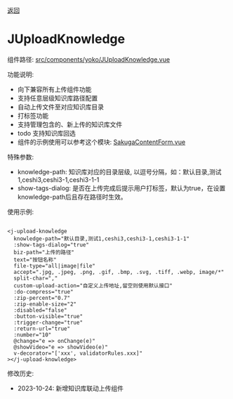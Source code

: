 [返回](../)

# JUploadKnowledge

组件路径: [src/components/yoko/JUploadKnowledge.vue](https://github.com/yoko-murasame/ant-design-vue-jeecg/blob/yoko/src/components/yoko/JUploadKnowledge.vue)

功能说明:

* 向下兼容所有上传组件功能
* 支持任意层级知识库路径配置
* 自动上传文件至对应知识库目录
* 打标签功能
* 支持管理包含的、新上传的知识库文件
* todo 支持知识库回选
* 组件的示例使用可以参考这个模块: [SakugaContentForm.vue](https://github.com/yoko-murasame/ant-design-vue-jeecg/blob/yoko/src/views/sakuga/modules/SakugaContentForm.vue)

特殊参数:

* knowledge-path: 知识库对应的目录层级, 以逗号分隔，如：默认目录,测试1,ceshi3,ceshi3-1,ceshi3-1-1
* show-tags-dialog: 是否在上传完成后提示用户打标签，默认为true，在设置knowledge-path后且存在路径时生效。

使用示例:

```vue

<j-upload-knowledge
  knowledge-path="默认目录,测试1,ceshi3,ceshi3-1,ceshi3-1-1"
  :show-tags-dialog="true"
  biz-path="上传的路径"
  text="按钮名称"
  file-type="all|image|file"
  accept=".jpg, .jpeg, .png, .gif, .bmp, .svg, .tiff, .webp, image/*"
  split-char=","
  custom-upload-action="自定义上传地址,留空则使用默认接口"
  :do-compress="true"
  :zip-percent="0.7"
  :zip-enable-size="2"
  :disabled="false"
  :button-visible="true"
  :trigger-change="true"
  :return-url="true"
  :number="10"
  @change="e => onChange(e)"
  @showVideo="e => showVideo(e)"
  v-decorator="['xxx', validatorRules.xxx]"
></j-upload-knowledge>
```

修改历史:
* 2023-10-24: 新增知识库联动上传组件
